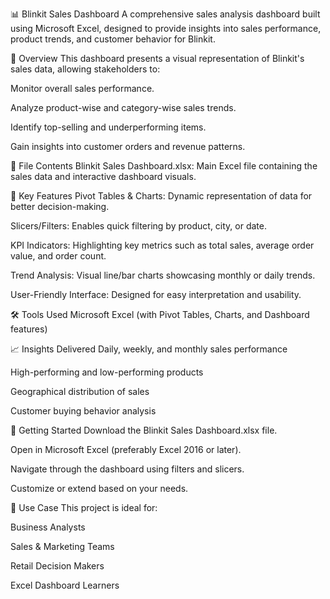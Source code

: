 📊 Blinkit Sales Dashboard
A comprehensive sales analysis dashboard built using Microsoft Excel, designed to provide insights into sales performance, product trends, and customer behavior for Blinkit.

🧾 Overview
This dashboard presents a visual representation of Blinkit's sales data, allowing stakeholders to:

Monitor overall sales performance.

Analyze product-wise and category-wise sales trends.

Identify top-selling and underperforming items.

Gain insights into customer orders and revenue patterns.

📁 File Contents
Blinkit Sales Dashboard.xlsx: Main Excel file containing the sales data and interactive dashboard visuals.

🧩 Key Features
Pivot Tables & Charts: Dynamic representation of data for better decision-making.

Slicers/Filters: Enables quick filtering by product, city, or date.

KPI Indicators: Highlighting key metrics such as total sales, average order value, and order count.

Trend Analysis: Visual line/bar charts showcasing monthly or daily trends.

User-Friendly Interface: Designed for easy interpretation and usability.

🛠️ Tools Used
Microsoft Excel (with Pivot Tables, Charts, and Dashboard features)

📈 Insights Delivered
Daily, weekly, and monthly sales performance

High-performing and low-performing products

Geographical distribution of sales

Customer buying behavior analysis

🚀 Getting Started
Download the Blinkit Sales Dashboard.xlsx file.

Open in Microsoft Excel (preferably Excel 2016 or later).

Navigate through the dashboard using filters and slicers.

Customize or extend based on your needs.

🧠 Use Case
This project is ideal for:

Business Analysts

Sales & Marketing Teams

Retail Decision Makers

Excel Dashboard Learners
